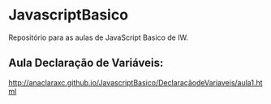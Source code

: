 # JavascriptBasico
Repositório para as aulas de JavaScript Basico de IW.

## Aula Declaração de Variáveis:
http://anaclaraxc.github.io/JavascriptBasico/DeclaraçãodeVariaveis/aula1.html
